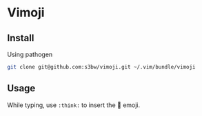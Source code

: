 # Vimoji

## Install

Using pathogen

```bash
git clone git@github.com:s3bw/vimoji.git ~/.vim/bundle/vimoji
```

## Usage

While typing, use `:think:` to insert the 🤔 emoji.
